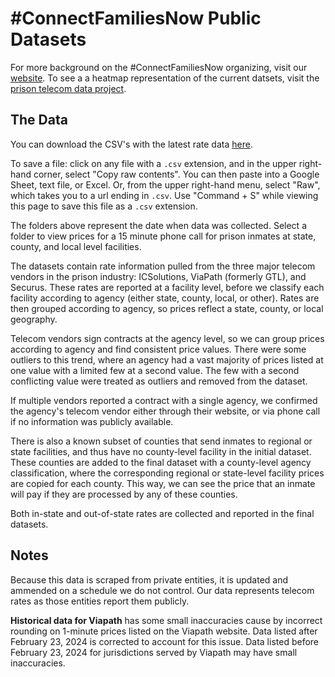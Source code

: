 # #ConnectFamiliesNow Public Datasets

For more background on the #ConnectFamiliesNow organizing, visit our [website](https://connectfamiliesnow.com/).
To see a a heatmap representation of the current datsets, visit the [prison telecom data project](https://connectfamiliesnow.com/data?noredirect).

## The Data

You can download the CSV's with the latest rate data [here](https://github.com/blueshift-tech/worth-rises/tree/main/07-20-22).

To save a file: click on any file with a `.csv` extension, and in the upper right-hand corner, select "Copy raw contents". You can then paste into a Google Sheet, text file, or Excel. Or, from the upper right-hand menu, select "Raw", which takes you to a url ending in `.csv`. Use "Command + S" while viewing this page to save this file as a `.csv` extension.

The folders above represent the date when data was collected. Select a folder to view prices for a 15 minute phone call for prison inmates at state, county, and local level facilities.

The datasets contain rate information pulled from the three major telecom vendors in the prison industry: ICSolutions, ViaPath (formerly GTL), and Securus. These rates are reported at a facility level, before we classify each facility according to agency (either state, county, local, or other). Rates are then grouped according to agency, so prices reflect a state, county, or local geography.

Telecom vendors sign contracts at the agency level, so we can group prices according to agency and find consistent price values. There were some outliers to this trend, where an agency had a vast majority of prices listed at one value with a limited few at a second value. The few with a second conflicting value were treated as outliers and removed from the dataset.

If multiple vendors reported a contract with a single agency, we confirmed the agency's telecom vendor either through their website, or via phone call if no information was publicly available.

There is also a known subset of counties that send inmates to regional or state facilities, and thus have no county-level facility in the initial dataset. These counties are added to the final dataset with a county-level agency classification, where the corresponding regional or state-level facility prices are copied for each county. This way, we can see the price that an inmate will pay if they are processed by any of these counties.

Both in-state and out-of-state rates are collected and reported in the final datasets.

## Notes
Because this data is scraped from private entities, it is updated and ammended on a schedule we do not control. Our data represents telecom rates as those entities report them publicly.

**Historical data for Viapath** has some small inaccuracies cause by incorrect rounding on 1-minute prices listed on the Viapath website. Data listed after February 23, 2024 is corrected to account for this issue. Data listed before February 23, 2024 for jurisdictions served by Viapath may have small inaccuracies.
